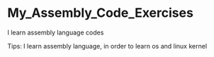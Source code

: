 # My_Assembly_Code_Exercises
I learn assembly language codes  

Tips:
  I learn assembly language, in order to learn os and linux kernel
  
